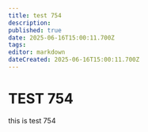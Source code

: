 ```yaml
---
title: test 754
description: 
published: true
date: 2025-06-16T15:00:11.700Z
tags: 
editor: markdown
dateCreated: 2025-06-16T15:00:11.700Z
---
```


# TEST 754
this is test 754
